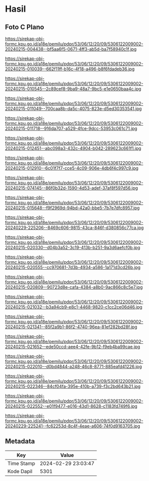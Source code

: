 # Hasil

## Foto C Plano

https://sirekap-obj-formc.kpu.go.id/a18e/pemilu/pdpr/53/06/12/20/09/5306122009002-20240215-004438--bf5aa6f5-0671-4ff3-ab5d-ba7f58940c1f.jpg

https://sirekap-obj-formc.kpu.go.id/a18e/pemilu/pdpr/53/06/12/20/09/5306122009002-20240215-010039--662f11ff-b16c-4f18-a496-b8f6fdadeb36.jpg

https://sirekap-obj-formc.kpu.go.id/a18e/pemilu/pdpr/53/06/12/20/09/5306122009002-20240215-010545--2c89cef8-9ba9-48a7-9bc5-e1e0650baa4c.jpg

https://sirekap-obj-formc.kpu.go.id/a18e/pemilu/pdpr/53/06/12/20/09/5306122009002-20240215-011049--700caa8b-da5c-4075-823e-d5ed30353541.jpg

https://sirekap-obj-formc.kpu.go.id/a18e/pemilu/pdpr/53/06/12/20/09/5306122009002-20240215-011718--916da707-a529-4fce-9dcc-53953c061c71.jpg

https://sirekap-obj-formc.kpu.go.id/a18e/pemilu/pdpr/53/06/12/20/09/5306122009002-20240215-012451--abc098a3-432c-4904-b042-289623c661f1.jpg

https://sirekap-obj-formc.kpu.go.id/a18e/pemilu/pdpr/53/06/12/20/09/5306122009002-20240215-012910--6c01f7f7-cce5-4c09-906e-4db6f4c997c9.jpg

https://sirekap-obj-formc.kpu.go.id/a18e/pemilu/pdpr/53/06/12/20/09/5306122009002-20240215-074145--86f0b32d-1590-4d53-adef-37af8f597d56.jpg

https://sirekap-obj-formc.kpu.go.id/a18e/pemilu/pdpr/53/06/12/20/09/5306122009002-20240215-015648--f9f2969d-94bd-42a0-bbe5-7b7e7dfc8957.jpg

https://sirekap-obj-formc.kpu.go.id/a18e/pemilu/pdpr/53/06/12/20/09/5306122009002-20240229-225206--8469c606-9815-43ca-846f-d380856c77ca.jpg

https://sirekap-obj-formc.kpu.go.id/a18e/pemilu/pdpr/53/06/12/20/09/5306122009002-20240215-020330--d04b3a52-3c19-413b-b251-9a3d6aefcf0b.jpg

https://sirekap-obj-formc.kpu.go.id/a18e/pemilu/pdpr/53/06/12/20/09/5306122009002-20240215-020555--cc970681-7d3b-4934-a586-1a171d3cd26b.jpg

https://sirekap-obj-formc.kpu.go.id/a18e/pemilu/pdpr/53/06/12/20/09/5306122009002-20240215-020809--90723d8e-cafa-4384-a8b0-9ac866c8c5e7.jpg

https://sirekap-obj-formc.kpu.go.id/a18e/pemilu/pdpr/53/06/12/20/09/5306122009002-20240215-021032--b3a94cb9-e8c1-4468-9820-c1cc2ce06d46.jpg

https://sirekap-obj-formc.kpu.go.id/a18e/pemilu/pdpr/53/06/12/20/09/5306122009002-20240215-021341--85f2a9b1-86f2-4740-96ea-81ef282bd28f.jpg

https://sirekap-obj-formc.kpu.go.id/a18e/pemilu/pdpr/53/06/12/20/09/5306122009002-20240215-021652--ede50ccd-aee4-42fe-9b12-f9eb4ba99cae.jpg

https://sirekap-obj-formc.kpu.go.id/a18e/pemilu/pdpr/53/06/12/20/09/5306122009002-20240215-022010--d0bd4844-a248-46c8-8771-885eafd41226.jpg

https://sirekap-obj-formc.kpu.go.id/a18e/pemilu/pdpr/53/06/12/20/09/5306122009002-20240215-022346--84cf04fa-395e-410b-a739-f3c2bd643b21.jpg

https://sirekap-obj-formc.kpu.go.id/a18e/pemilu/pdpr/53/06/12/20/09/5306122009002-20240215-022552--e01f9477-e016-43d1-8628-c1183fd749f6.jpg

https://sirekap-obj-formc.kpu.go.id/a18e/pemilu/pdpr/53/06/12/20/09/5306122009002-20240229-225241--fc62253d-8c4f-4eae-a606-74f0d9163705.jpg


## Metadata

| Key        | Value               |
| ---------- | ------------------- |
| Time Stamp | 2024-02-29 23:03:47 |
| Kode Dapil | 5301                |



